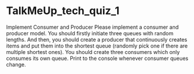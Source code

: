 # TalkMeUp_tech_quiz_1

Implement Consumer and Producer
Please implement a consumer and producer model. You should firstly initiate three queues with random lengths. And then, you should create a producer that continuously creates items and put them into the shortest queue (randomly pick one if there are multiple shortest ones). You should create three consumers which only consumes its own queue. Print to the console whenever consumer queues change. 
